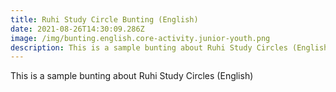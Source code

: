 ```yaml
---
title: Ruhi Study Circle Bunting (English)
date: 2021-08-26T14:30:09.286Z
image: /img/bunting.english.core-activity.junior-youth.png
description: This is a sample bunting about Ruhi Study Circles (English)
---
```

This is a sample bunting about Ruhi Study Circles (English)